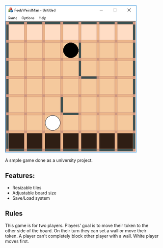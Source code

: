 ![screenshot](screenshot.png)

A smple game done as a university project.

Features:
---
* Resizable tiles
* Adjustable board size
* Save/Load system

Rules
---
This game is for two players. Players' goal is to move their token to the other side of the board. On their turn they can set a wall or move their token. A player can't completely block other player with a wall. White player moves first.

